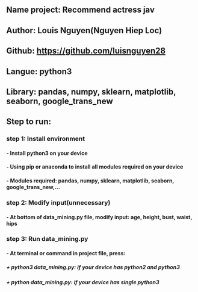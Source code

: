 ## Name project: Recommend actress jav

## Author: Louis Nguyen(Nguyen Hiep Loc)

## Github: https://github.com/luisnguyen28

## Langue: python3

## Library: pandas, numpy, sklearn, matplotlib, seaborn, google_trans_new

## Step to run:
### step 1: Install environment
####    - Install python3 on your device
####    - Using pip or anaconda to install all modules required on your device
####    - Modules required: pandas, numpy, sklearn, matplotlib, seaborn, google_trans_new,...
### step 2: Modify input(unnecessary)
####    - At bottom of data_mining.py file, modify input: age, height, bust, waist, hips
### step 3: Run data_mining.py
####    - At terminal or command in project file, press: 
#####        + python3 data_mining.py: if your device has python2 and python3
#####        + python data_mining.py: if your device has single python3
